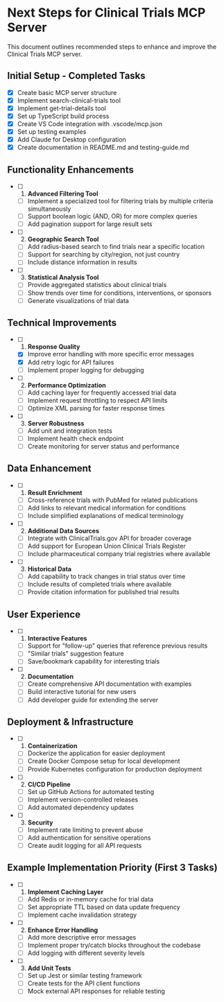 # Next Steps for Clinical Trials MCP Server

This document outlines recommended steps to enhance and improve the Clinical Trials MCP server.

## Initial Setup - Completed Tasks

- [x] Create basic MCP server structure
- [x] Implement search-clinical-trials tool
- [x] Implement get-trial-details tool
- [x] Set up TypeScript build process
- [x] Create VS Code integration with .vscode/mcp.json
- [x] Set up testing examples
- [x] Add Claude for Desktop configuration
- [x] Create documentation in README.md and testing-guide.md

## Functionality Enhancements

- [ ] 1. **Advanced Filtering Tool**
   - [ ] Implement a specialized tool for filtering trials by multiple criteria simultaneously
   - [ ] Support boolean logic (AND, OR) for more complex queries
   - [ ] Add pagination support for large result sets

- [ ] 2. **Geographic Search Tool**
   - [ ] Add radius-based search to find trials near a specific location
   - [ ] Support for searching by city/region, not just country
   - [ ] Include distance information in results

- [ ] 3. **Statistical Analysis Tool**
   - [ ] Provide aggregated statistics about clinical trials
   - [ ] Show trends over time for conditions, interventions, or sponsors
   - [ ] Generate visualizations of trial data

## Technical Improvements

- [ ] 1. **Response Quality**
   - [x] Improve error handling with more specific error messages
   - [x] Add retry logic for API failures
   - [ ] Implement proper logging for debugging

- [ ] 2. **Performance Optimization**
   - [ ] Add caching layer for frequently accessed trial data
   - [ ] Implement request throttling to respect API limits
   - [ ] Optimize XML parsing for faster response times

- [ ] 3. **Server Robustness**
   - [ ] Add unit and integration tests
   - [ ] Implement health check endpoint
   - [ ] Create monitoring for server status and performance

## Data Enhancement

- [ ] 1. **Result Enrichment**
   - [ ] Cross-reference trials with PubMed for related publications
   - [ ] Add links to relevant medical information for conditions
   - [ ] Include simplified explanations of medical terminology

- [ ] 2. **Additional Data Sources**
   - [ ] Integrate with ClinicalTrials.gov API for broader coverage
   - [ ] Add support for European Union Clinical Trials Register
   - [ ] Include pharmaceutical company trial registries where available

- [ ] 3. **Historical Data**
   - [ ] Add capability to track changes in trial status over time
   - [ ] Include results of completed trials where available
   - [ ] Provide citation information for published trial results

## User Experience

- [ ] 1. **Interactive Features**
   - [ ] Support for "follow-up" queries that reference previous results
   - [ ] "Similar trials" suggestion feature
   - [ ] Save/bookmark capability for interesting trials

- [ ] 2. **Documentation**
   - [ ] Create comprehensive API documentation with examples
   - [ ] Build interactive tutorial for new users
   - [ ] Add developer guide for extending the server

## Deployment & Infrastructure

- [ ] 1. **Containerization**
   - [ ] Dockerize the application for easier deployment
   - [ ] Create Docker Compose setup for local development
   - [ ] Provide Kubernetes configuration for production deployment

- [ ] 2. **CI/CD Pipeline**
   - [ ] Set up GitHub Actions for automated testing
   - [ ] Implement version-controlled releases
   - [ ] Add automated dependency updates

- [ ] 3. **Security**
   - [ ] Implement rate limiting to prevent abuse
   - [ ] Add authentication for sensitive operations
   - [ ] Create audit logging for all API requests

## Example Implementation Priority (First 3 Tasks)

- [ ] 1. **Implement Caching Layer**
   - [ ] Add Redis or in-memory cache for trial data
   - [ ] Set appropriate TTL based on data update frequency
   - [ ] Implement cache invalidation strategy

- [ ] 2. **Enhance Error Handling**
   - [ ] Add more descriptive error messages
   - [ ] Implement proper try/catch blocks throughout the codebase
   - [ ] Add logging with different severity levels

- [ ] 3. **Add Unit Tests**
   - [ ] Set up Jest or similar testing framework
   - [ ] Create tests for the API client functions
   - [ ] Mock external API responses for reliable testing
